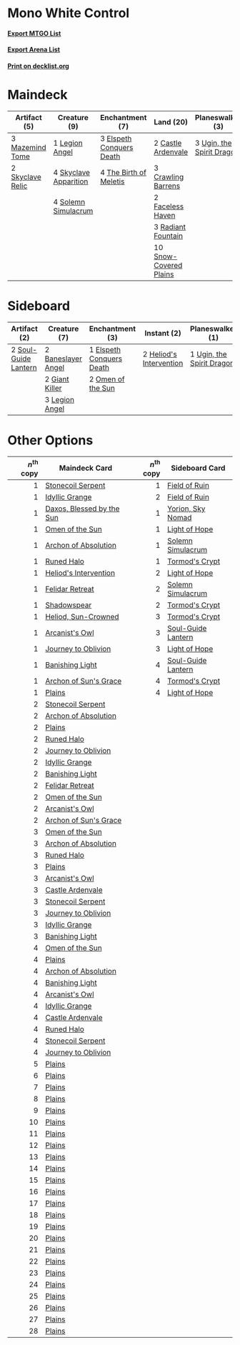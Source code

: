 # Mono White Control

#### [Export MTGO List](../collection/Mono%20White%20Control/Mono%20White%20Control.txt)
#### [Export Arena List](../collection/Mono%20White%20Control/Mono%20White%20Control_arena.txt)
#### [Print on decklist.org](http://decklist.org/?deckmain=2%09Castle%20Ardenvale%0A3%09Crawling%20Barrens%0A4%09Doomskar%0A3%09Elspeth%20Conquers%20Death%0A4%09Emeria's%20Call%0A2%09Faceless%20Haven%0A1%09Legion%20Angel%0A3%09Mazemind%20Tome%0A4%09Ondu%20Inversion%0A3%09Radiant%20Fountain%0A2%09Search%20for%20Glory%0A4%09Skyclave%20Apparition%0A2%09Skyclave%20Relic%0A10%09Snow-Covered%20Plains%0A4%09Solemn%20Simulacrum%0A2%09Starnheim%20Unleashed%0A4%09The%20Birth%20of%20Meletis%0A3%09Ugin,%20the%20Spirit%20Dragon&deckside=2%09Baneslayer%20Angel%0A1%09Elspeth%20Conquers%20Death%0A2%09Giant%20Killer%0A2%09Heliod's%20Intervention%0A3%09Legion%20Angel%0A2%09Omen%20of%20the%20Sun%0A2%09Soul-Guide%20Lantern%0A1%09Ugin,%20the%20Spirit%20Dragon)
# Maindeck

|                                       Artifact (5)                                        |                                          Creature (9)                                          |                                          Enchantment (7)                                          |                                            Land (20)                                            |                                          Planeswalker (3)                                          |                                          Sorcery (16)                                          |
|-------------------------------------------------------------------------------------------|------------------------------------------------------------------------------------------------|---------------------------------------------------------------------------------------------------|-------------------------------------------------------------------------------------------------|----------------------------------------------------------------------------------------------------|------------------------------------------------------------------------------------------------|
|3 [Mazemind Tome](http://gatherer.wizards.com/Pages/Card/Details.aspx?multiverseid=485555) |1 [Legion Angel](http://gatherer.wizards.com/Pages/Card/Details.aspx?multiverseid=491646)       |3 [Elspeth Conquers Death](http://gatherer.wizards.com/Pages/Card/Details.aspx?multiverseid=476264)|2 [Castle Ardenvale](http://gatherer.wizards.com/Pages/Card/Details.aspx?multiverseid=473200)    |3 [Ugin, the Spirit Dragon](http://gatherer.wizards.com/Pages/Card/Details.aspx?multiverseid=391948)|4 [Doomskar](http://gatherer.wizards.com/Pages/Card/Details.aspx?multiverseid=503613)           |
|2 [Skyclave Relic](http://gatherer.wizards.com/Pages/Card/Details.aspx?multiverseid=491903)|4 [Skyclave Apparition](http://gatherer.wizards.com/Pages/Card/Details.aspx?multiverseid=495603)|4 [The Birth of Meletis](http://gatherer.wizards.com/Pages/Card/Details.aspx?multiverseid=476256)  |3 [Crawling Barrens](http://gatherer.wizards.com/Pages/Card/Details.aspx?multiverseid=491917)    |                                                                                                    |4 [Emeria's Call](http://gatherer.wizards.com/Pages/Card/Details.aspx?multiverseid=491633)      |
|                                                                                           |4 [Solemn Simulacrum](http://gatherer.wizards.com/Pages/Card/Details.aspx?multiverseid=389682)  |                                                                                                   |2 [Faceless Haven](http://gatherer.wizards.com/Pages/Card/Details.aspx?multiverseid=503874)      |                                                                                                    |4 [Ondu Inversion](http://gatherer.wizards.com/Pages/Card/Details.aspx?multiverseid=491654)     |
|                                                                                           |                                                                                                |                                                                                                   |3 [Radiant Fountain](http://gatherer.wizards.com/Pages/Card/Details.aspx?multiverseid=438810)    |                                                                                                    |2 [Search for Glory](http://gatherer.wizards.com/Pages/Card/Details.aspx?multiverseid=503633)   |
|                                                                                           |                                                                                                |                                                                                                   |10 [Snow-Covered Plains](http://gatherer.wizards.com/Pages/Card/Details.aspx?multiverseid=121267)|                                                                                                    |2 [Starnheim Unleashed](http://gatherer.wizards.com/Pages/Card/Details.aspx?multiverseid=503639)|


# Sideboard

|                                         Artifact (2)                                          |                                        Creature (7)                                         |                                          Enchantment (3)                                          |                                           Instant (2)                                            |                                          Planeswalker (1)                                          |
|-----------------------------------------------------------------------------------------------|---------------------------------------------------------------------------------------------|---------------------------------------------------------------------------------------------------|--------------------------------------------------------------------------------------------------|----------------------------------------------------------------------------------------------------|
|2 [Soul-Guide Lantern](http://gatherer.wizards.com/Pages/Card/Details.aspx?multiverseid=476488)|2 [Baneslayer Angel](http://gatherer.wizards.com/Pages/Card/Details.aspx?multiverseid=191065)|1 [Elspeth Conquers Death](http://gatherer.wizards.com/Pages/Card/Details.aspx?multiverseid=476264)|2 [Heliod's Intervention](http://gatherer.wizards.com/Pages/Card/Details.aspx?multiverseid=476270)|1 [Ugin, the Spirit Dragon](http://gatherer.wizards.com/Pages/Card/Details.aspx?multiverseid=391948)|
|                                                                                               |2 [Giant Killer](http://gatherer.wizards.com/Pages/Card/Details.aspx?multiverseid=472976)    |2 [Omen of the Sun](http://gatherer.wizards.com/Pages/Card/Details.aspx?multiverseid=476281)       |                                                                                                  |                                                                                                    |
|                                                                                               |3 [Legion Angel](http://gatherer.wizards.com/Pages/Card/Details.aspx?multiverseid=491646)    |                                                                                                   |                                                                                                  |                                                                                                    |


# Other Options

|*n*<sup>th</sup> copy|                                           Maindeck Card                                            |*n*<sup>th</sup> copy|                                       Sideboard Card                                        |
|--------------------:|----------------------------------------------------------------------------------------------------|--------------------:|---------------------------------------------------------------------------------------------|
|                    1|[Stonecoil Serpent](http://gatherer.wizards.com/Pages/Card/Details.aspx?multiverseid=473197)        |                    1|[Field of Ruin](http://gatherer.wizards.com/Pages/Card/Details.aspx?multiverseid=435415)     |
|                    1|[Idyllic Grange](http://gatherer.wizards.com/Pages/Card/Details.aspx?multiverseid=473208)           |                    2|[Field of Ruin](http://gatherer.wizards.com/Pages/Card/Details.aspx?multiverseid=435415)     |
|                    1|[Daxos, Blessed by the Sun](http://gatherer.wizards.com/Pages/Card/Details.aspx?multiverseid=476260)|                    1|[Yorion, Sky Nomad](http://gatherer.wizards.com/Pages/Card/Details.aspx?multiverseid=479752) |
|                    1|[Omen of the Sun](http://gatherer.wizards.com/Pages/Card/Details.aspx?multiverseid=476281)          |                    1|[Light of Hope](http://gatherer.wizards.com/Pages/Card/Details.aspx?multiverseid=479540)     |
|                    1|[Archon of Absolution](http://gatherer.wizards.com/Pages/Card/Details.aspx?multiverseid=472965)     |                    1|[Solemn Simulacrum](http://gatherer.wizards.com/Pages/Card/Details.aspx?multiverseid=389682) |
|                    1|[Runed Halo](http://gatherer.wizards.com/Pages/Card/Details.aspx?multiverseid=154005)               |                    1|[Tormod's Crypt](http://gatherer.wizards.com/Pages/Card/Details.aspx?multiverseid=389723)    |
|                    1|[Heliod's Intervention](http://gatherer.wizards.com/Pages/Card/Details.aspx?multiverseid=476270)    |                    2|[Light of Hope](http://gatherer.wizards.com/Pages/Card/Details.aspx?multiverseid=479540)     |
|                    1|[Felidar Retreat](http://gatherer.wizards.com/Pages/Card/Details.aspx?multiverseid=491638)          |                    2|[Solemn Simulacrum](http://gatherer.wizards.com/Pages/Card/Details.aspx?multiverseid=389682) |
|                    1|[Shadowspear](http://gatherer.wizards.com/Pages/Card/Details.aspx?multiverseid=476487)              |                    2|[Tormod's Crypt](http://gatherer.wizards.com/Pages/Card/Details.aspx?multiverseid=389723)    |
|                    1|[Heliod, Sun-Crowned](http://gatherer.wizards.com/Pages/Card/Details.aspx?multiverseid=476269)      |                    3|[Tormod's Crypt](http://gatherer.wizards.com/Pages/Card/Details.aspx?multiverseid=389723)    |
|                    1|[Arcanist's Owl](http://gatherer.wizards.com/Pages/Card/Details.aspx?multiverseid=473168)           |                    3|[Soul-Guide Lantern](http://gatherer.wizards.com/Pages/Card/Details.aspx?multiverseid=476488)|
|                    1|[Journey to Oblivion](http://gatherer.wizards.com/Pages/Card/Details.aspx?multiverseid=491639)      |                    3|[Light of Hope](http://gatherer.wizards.com/Pages/Card/Details.aspx?multiverseid=479540)     |
|                    1|[Banishing Light](http://gatherer.wizards.com/Pages/Card/Details.aspx?multiverseid=405135)          |                    4|[Soul-Guide Lantern](http://gatherer.wizards.com/Pages/Card/Details.aspx?multiverseid=476488)|
|                    1|[Archon of Sun's Grace](http://gatherer.wizards.com/Pages/Card/Details.aspx?multiverseid=476254)    |                    4|[Tormod's Crypt](http://gatherer.wizards.com/Pages/Card/Details.aspx?multiverseid=389723)    |
|                    1|[Plains](http://gatherer.wizards.com/Pages/Card/Details.aspx?multiverseid=439856)                   |                    4|[Light of Hope](http://gatherer.wizards.com/Pages/Card/Details.aspx?multiverseid=479540)     |
|                    2|[Stonecoil Serpent](http://gatherer.wizards.com/Pages/Card/Details.aspx?multiverseid=473197)        |                     |                                                                                             |
|                    2|[Archon of Absolution](http://gatherer.wizards.com/Pages/Card/Details.aspx?multiverseid=472965)     |                     |                                                                                             |
|                    2|[Plains](http://gatherer.wizards.com/Pages/Card/Details.aspx?multiverseid=439856)                   |                     |                                                                                             |
|                    2|[Runed Halo](http://gatherer.wizards.com/Pages/Card/Details.aspx?multiverseid=154005)               |                     |                                                                                             |
|                    2|[Journey to Oblivion](http://gatherer.wizards.com/Pages/Card/Details.aspx?multiverseid=491639)      |                     |                                                                                             |
|                    2|[Idyllic Grange](http://gatherer.wizards.com/Pages/Card/Details.aspx?multiverseid=473208)           |                     |                                                                                             |
|                    2|[Banishing Light](http://gatherer.wizards.com/Pages/Card/Details.aspx?multiverseid=405135)          |                     |                                                                                             |
|                    2|[Felidar Retreat](http://gatherer.wizards.com/Pages/Card/Details.aspx?multiverseid=491638)          |                     |                                                                                             |
|                    2|[Omen of the Sun](http://gatherer.wizards.com/Pages/Card/Details.aspx?multiverseid=476281)          |                     |                                                                                             |
|                    2|[Arcanist's Owl](http://gatherer.wizards.com/Pages/Card/Details.aspx?multiverseid=473168)           |                     |                                                                                             |
|                    2|[Archon of Sun's Grace](http://gatherer.wizards.com/Pages/Card/Details.aspx?multiverseid=476254)    |                     |                                                                                             |
|                    3|[Omen of the Sun](http://gatherer.wizards.com/Pages/Card/Details.aspx?multiverseid=476281)          |                     |                                                                                             |
|                    3|[Archon of Absolution](http://gatherer.wizards.com/Pages/Card/Details.aspx?multiverseid=472965)     |                     |                                                                                             |
|                    3|[Runed Halo](http://gatherer.wizards.com/Pages/Card/Details.aspx?multiverseid=154005)               |                     |                                                                                             |
|                    3|[Plains](http://gatherer.wizards.com/Pages/Card/Details.aspx?multiverseid=439856)                   |                     |                                                                                             |
|                    3|[Arcanist's Owl](http://gatherer.wizards.com/Pages/Card/Details.aspx?multiverseid=473168)           |                     |                                                                                             |
|                    3|[Castle Ardenvale](http://gatherer.wizards.com/Pages/Card/Details.aspx?multiverseid=473200)         |                     |                                                                                             |
|                    3|[Stonecoil Serpent](http://gatherer.wizards.com/Pages/Card/Details.aspx?multiverseid=473197)        |                     |                                                                                             |
|                    3|[Journey to Oblivion](http://gatherer.wizards.com/Pages/Card/Details.aspx?multiverseid=491639)      |                     |                                                                                             |
|                    3|[Idyllic Grange](http://gatherer.wizards.com/Pages/Card/Details.aspx?multiverseid=473208)           |                     |                                                                                             |
|                    3|[Banishing Light](http://gatherer.wizards.com/Pages/Card/Details.aspx?multiverseid=405135)          |                     |                                                                                             |
|                    4|[Omen of the Sun](http://gatherer.wizards.com/Pages/Card/Details.aspx?multiverseid=476281)          |                     |                                                                                             |
|                    4|[Plains](http://gatherer.wizards.com/Pages/Card/Details.aspx?multiverseid=439856)                   |                     |                                                                                             |
|                    4|[Archon of Absolution](http://gatherer.wizards.com/Pages/Card/Details.aspx?multiverseid=472965)     |                     |                                                                                             |
|                    4|[Banishing Light](http://gatherer.wizards.com/Pages/Card/Details.aspx?multiverseid=405135)          |                     |                                                                                             |
|                    4|[Arcanist's Owl](http://gatherer.wizards.com/Pages/Card/Details.aspx?multiverseid=473168)           |                     |                                                                                             |
|                    4|[Idyllic Grange](http://gatherer.wizards.com/Pages/Card/Details.aspx?multiverseid=473208)           |                     |                                                                                             |
|                    4|[Castle Ardenvale](http://gatherer.wizards.com/Pages/Card/Details.aspx?multiverseid=473200)         |                     |                                                                                             |
|                    4|[Runed Halo](http://gatherer.wizards.com/Pages/Card/Details.aspx?multiverseid=154005)               |                     |                                                                                             |
|                    4|[Stonecoil Serpent](http://gatherer.wizards.com/Pages/Card/Details.aspx?multiverseid=473197)        |                     |                                                                                             |
|                    4|[Journey to Oblivion](http://gatherer.wizards.com/Pages/Card/Details.aspx?multiverseid=491639)      |                     |                                                                                             |
|                    5|[Plains](http://gatherer.wizards.com/Pages/Card/Details.aspx?multiverseid=439856)                   |                     |                                                                                             |
|                    6|[Plains](http://gatherer.wizards.com/Pages/Card/Details.aspx?multiverseid=439856)                   |                     |                                                                                             |
|                    7|[Plains](http://gatherer.wizards.com/Pages/Card/Details.aspx?multiverseid=439856)                   |                     |                                                                                             |
|                    8|[Plains](http://gatherer.wizards.com/Pages/Card/Details.aspx?multiverseid=439856)                   |                     |                                                                                             |
|                    9|[Plains](http://gatherer.wizards.com/Pages/Card/Details.aspx?multiverseid=439856)                   |                     |                                                                                             |
|                   10|[Plains](http://gatherer.wizards.com/Pages/Card/Details.aspx?multiverseid=439856)                   |                     |                                                                                             |
|                   11|[Plains](http://gatherer.wizards.com/Pages/Card/Details.aspx?multiverseid=439856)                   |                     |                                                                                             |
|                   12|[Plains](http://gatherer.wizards.com/Pages/Card/Details.aspx?multiverseid=439856)                   |                     |                                                                                             |
|                   13|[Plains](http://gatherer.wizards.com/Pages/Card/Details.aspx?multiverseid=439856)                   |                     |                                                                                             |
|                   14|[Plains](http://gatherer.wizards.com/Pages/Card/Details.aspx?multiverseid=439856)                   |                     |                                                                                             |
|                   15|[Plains](http://gatherer.wizards.com/Pages/Card/Details.aspx?multiverseid=439856)                   |                     |                                                                                             |
|                   16|[Plains](http://gatherer.wizards.com/Pages/Card/Details.aspx?multiverseid=439856)                   |                     |                                                                                             |
|                   17|[Plains](http://gatherer.wizards.com/Pages/Card/Details.aspx?multiverseid=439856)                   |                     |                                                                                             |
|                   18|[Plains](http://gatherer.wizards.com/Pages/Card/Details.aspx?multiverseid=439856)                   |                     |                                                                                             |
|                   19|[Plains](http://gatherer.wizards.com/Pages/Card/Details.aspx?multiverseid=439856)                   |                     |                                                                                             |
|                   20|[Plains](http://gatherer.wizards.com/Pages/Card/Details.aspx?multiverseid=439856)                   |                     |                                                                                             |
|                   21|[Plains](http://gatherer.wizards.com/Pages/Card/Details.aspx?multiverseid=439856)                   |                     |                                                                                             |
|                   22|[Plains](http://gatherer.wizards.com/Pages/Card/Details.aspx?multiverseid=439856)                   |                     |                                                                                             |
|                   23|[Plains](http://gatherer.wizards.com/Pages/Card/Details.aspx?multiverseid=439856)                   |                     |                                                                                             |
|                   24|[Plains](http://gatherer.wizards.com/Pages/Card/Details.aspx?multiverseid=439856)                   |                     |                                                                                             |
|                   25|[Plains](http://gatherer.wizards.com/Pages/Card/Details.aspx?multiverseid=439856)                   |                     |                                                                                             |
|                   26|[Plains](http://gatherer.wizards.com/Pages/Card/Details.aspx?multiverseid=439856)                   |                     |                                                                                             |
|                   27|[Plains](http://gatherer.wizards.com/Pages/Card/Details.aspx?multiverseid=439856)                   |                     |                                                                                             |
|                   28|[Plains](http://gatherer.wizards.com/Pages/Card/Details.aspx?multiverseid=439856)                   |                     |                                                                                             |

